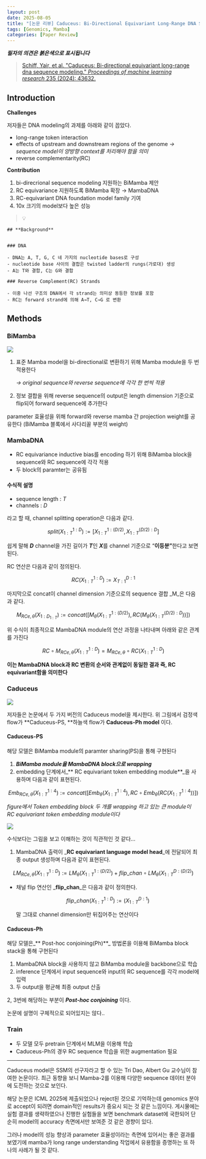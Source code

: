 ```yaml
---
layout: post
date: 2025-08-05
title: "[논문 리뷰] Caduceus: Bi-Directional Equivariant Long-Range DNA Sequence Modeling"
tags: [Genomics, Mamba]
categories: [Paper Review]
---
```


<span class="notion-red">_**필자의 의견은 붉은색으로 표시됩니다**_</span>


> [Schiff, Yair, et al. "Caduceus: Bi-directional equivariant long-range dna sequence modeling." ](https://pmc.ncbi.nlm.nih.gov/articles/PMC12189541/)[_Proceedings of machine learning research_](https://pmc.ncbi.nlm.nih.gov/articles/PMC12189541/)[ 235 (2024): 43632.](https://pmc.ncbi.nlm.nih.gov/articles/PMC12189541/)



## Introduction


**Challenges**


저자들은 DNA modeling의 과제를 아래와 같이 꼽았다.

- long-range token interaction
- effects of upstream and downstream regions of the genome 
_→ sequence model이 양방향 context를 처리해야 함을 의미_
- reverse complementarity(RC)

**Contribution**

1. bi-direcrional sequence modeling 지원하는 BiMamba 제안
1. RC equivariance 지원하도록 BiMamba 확장 → MambaDNA
1. RC-equivariant DNA foundation model family 기여
1. 10x 크기의 model보다 높은 성능

> 💡 


	## **Background**


	### DNA

	- DNA는 A, T, G, C 네 가지의 nucleotide bases로 구성
	- nucleotide base 사이의 결합은 twisted ladder의 rungs(가로대) 생성
	- A는 T와 결합, C는 G와 결합

	### Reverse Complement(RC) Strands

	- 이중 나선 구조의 DNA에서 각 strand는 의미상 동등한 정보를 포함
	- RC는 forward strand에 의해 A→T, C→G 로 변환


## Methods



### BiMamba


![](https://prod-files-secure.s3.us-west-2.amazonaws.com/542b861c-36a8-4051-84e5-8804b6728dba/2c247d59-7815-4980-99f0-8f0d21f445a7/image.png?X-Amz-Algorithm=AWS4-HMAC-SHA256&X-Amz-Content-Sha256=UNSIGNED-PAYLOAD&X-Amz-Credential=ASIAZI2LB466537MVM7V%2F20250915%2Fus-west-2%2Fs3%2Faws4_request&X-Amz-Date=20250915T140128Z&X-Amz-Expires=3600&X-Amz-Security-Token=IQoJb3JpZ2luX2VjEP7%2F%2F%2F%2F%2F%2F%2F%2F%2F%2FwEaCXVzLXdlc3QtMiJHMEUCIAYh5hJzRI6YXePOa4B68UGSLS05wx8WwUph63fpzaU%2BAiEApbiA9PZ6X1buXEbQpmTP7J7hmAeVl0GFWUpnJRmP0moq%2FwMIdxAAGgw2Mzc0MjMxODM4MDUiDLFpp9KiiZkhY7WhsSrcA7tPd0enNrhlqJgiUa8n25ClHElEHFmS3X5u9viGIR%2BV9bbyPMj1Hiou4pRFJnVy1SJdyBCDcW51hjSyHCAW8i7UuHu8v4Dyk13N9vzBD%2B6ihmoshGpIgEvIQRdsgQjKvZXMoToa%2FQ93%2FTrJBSY0sE%2BcsVHUQVwQGMFdLTzdGnLwSFSiF1Tsm2VlltfI%2BkePboO1Qw6o0PJ9cidMzxjZ9I2TBDauMOu0i9CH4LnFWaRxPf128MjdvhCvpPlbXf7d9W1ZbNYNUJBqaYDJQpVd9y7KB%2Fa9mWtbBlNgn50apP9v7Pmt9HUH1i%2Bp1wTYpKH1j9fB%2FlA8Lrxg%2FwulJKAGmjQb2uaPhwfCpKoFF2FyH5heIGOEFuYiUOv%2F0vKdfXh9a6GizbfrPSd5dS0xjr2cqnXdSIoGo0x4bULLUxMsfbrwIEyNRML4fw4FxTi3yLDIC2j15H0T6639%2FzAuWKtPE6YvUlnFdD1Od7KFUgD49IS0n5pbRWUXzUNW8Gtn%2Bbr9968zyUFSAvdDHtnWa1B033ClmZ22T1Dv4OvGkZGFOuGrnOcA0dwhqLQuCpbx256o8ONXWpX4CEEn0HLTG3V35NC7em6MdPyKS5%2B%2Bqrwuv8YRQ2QmRQsg9nsPVCMCMPS0oMYGOqUBlp%2FDa37G8knFWkno6Kr8Sd7%2F%2BsItSIFizAan1wHUnvE0VIaH0AQ7nyshkVeHaRBvz%2BvEjqxcOfk2lzWsGq1u9%2FGrMfsJRhKo%2FF8c8s%2BEodeNFjhHlgTMo%2FxQ8DGXoowNOfYDOm3Nh7Qh%2B0bANxsfbgqO1dZVf%2FAwE%2Fy6CBgL0Zue0yamemgoX1L39etvCrJBcoUw8YMSdI82YBEInW3lIk8jVRZ9&X-Amz-Signature=71b0c97db637720363b3a9e56e726cca3c28ff894b3b00c80713e84cdf6fc438&X-Amz-SignedHeaders=host&x-amz-checksum-mode=ENABLED&x-id=GetObject)

1. 표준 Mamba model을 bi-directional로 변환하기 위해 Mamba module을 두 번 적용한다

	_→ original sequence와 reverse sequence에 각각 한 번씩 적용_

1. 정보 결합을 위해 reverse sequence의 output은 length dimension 기준으로 flip되어 forward sequence에 추가한다

parameter 효율성을 위해 forward와 reverse mamba 간 projection weight를 공유한다 (BiMamba 블록에서 사다리꼴 부분의 weight)



### MambaDNA

- RC equivariance inductive bias를 encoding 하기 위해 BiMamba block을 sequence와 RC sequence에 각각 적용
- 두 block의 paramter는 공유됨


#### 수식적 설명

- sequence length : _T_
- channels : _D_

라고 할 때,  channel splitting operation은 다음과 같다.


$$
split(X^{1:D}_{1:T}):=[X^{1:(D/2)}_{1:T},X^{(D/2):D}_{1:T}]
$$


<span class="notion-red">쉽게 말해 </span><span class="notion-red">_**D**_</span><span class="notion-red"> channel을 가진 길이가 </span><span class="notion-red">_**T**_</span><span class="notion-red">인 </span><span class="notion-red">_**X**_</span><span class="notion-red">를 channel 기준으로 “</span><span class="notion-red">**이등분”**</span><span class="notion-red">한다고 보면 된다.</span>


RC 연산은 다음과 같이 정의된다.


$$
RC(X^{1:D}_{1:T}):=X^{D:1}_{T:1}
$$


마지막으로 concat이 channel dimension 기준으로의 sequence 결합 _M_은 다음과 같다.


$$
M_{RCe,\theta}(X_{1:D_{1:T}}):=concat([M_{\theta}(X^{1:(D/2)}_{1:T}),RC(M_{\theta}(X^{(D/2):D}_{1:T}))])
$$


위 수식이 최종적으로 MambaDNA module의 연산 과정을 나타내며 아래와 같은 관계를 가진다


$$
RC\circ M_{RCe,\theta}(X^{1:D}_{1:T}) = M_{RCe,\theta} \circ RC(X^{1:D}_{1:T})
$$


**이는 MambaDNA block과 RC 변환의 순서와 관계없이 동일한 결과 즉, RC equivariant함을 의미한다**



### Caduceus


![](https://prod-files-secure.s3.us-west-2.amazonaws.com/542b861c-36a8-4051-84e5-8804b6728dba/f94a60d7-8145-473b-aef9-7c68d3ec604a/image.png?X-Amz-Algorithm=AWS4-HMAC-SHA256&X-Amz-Content-Sha256=UNSIGNED-PAYLOAD&X-Amz-Credential=ASIAZI2LB466537MVM7V%2F20250915%2Fus-west-2%2Fs3%2Faws4_request&X-Amz-Date=20250915T140128Z&X-Amz-Expires=3600&X-Amz-Security-Token=IQoJb3JpZ2luX2VjEP7%2F%2F%2F%2F%2F%2F%2F%2F%2F%2FwEaCXVzLXdlc3QtMiJHMEUCIAYh5hJzRI6YXePOa4B68UGSLS05wx8WwUph63fpzaU%2BAiEApbiA9PZ6X1buXEbQpmTP7J7hmAeVl0GFWUpnJRmP0moq%2FwMIdxAAGgw2Mzc0MjMxODM4MDUiDLFpp9KiiZkhY7WhsSrcA7tPd0enNrhlqJgiUa8n25ClHElEHFmS3X5u9viGIR%2BV9bbyPMj1Hiou4pRFJnVy1SJdyBCDcW51hjSyHCAW8i7UuHu8v4Dyk13N9vzBD%2B6ihmoshGpIgEvIQRdsgQjKvZXMoToa%2FQ93%2FTrJBSY0sE%2BcsVHUQVwQGMFdLTzdGnLwSFSiF1Tsm2VlltfI%2BkePboO1Qw6o0PJ9cidMzxjZ9I2TBDauMOu0i9CH4LnFWaRxPf128MjdvhCvpPlbXf7d9W1ZbNYNUJBqaYDJQpVd9y7KB%2Fa9mWtbBlNgn50apP9v7Pmt9HUH1i%2Bp1wTYpKH1j9fB%2FlA8Lrxg%2FwulJKAGmjQb2uaPhwfCpKoFF2FyH5heIGOEFuYiUOv%2F0vKdfXh9a6GizbfrPSd5dS0xjr2cqnXdSIoGo0x4bULLUxMsfbrwIEyNRML4fw4FxTi3yLDIC2j15H0T6639%2FzAuWKtPE6YvUlnFdD1Od7KFUgD49IS0n5pbRWUXzUNW8Gtn%2Bbr9968zyUFSAvdDHtnWa1B033ClmZ22T1Dv4OvGkZGFOuGrnOcA0dwhqLQuCpbx256o8ONXWpX4CEEn0HLTG3V35NC7em6MdPyKS5%2B%2Bqrwuv8YRQ2QmRQsg9nsPVCMCMPS0oMYGOqUBlp%2FDa37G8knFWkno6Kr8Sd7%2F%2BsItSIFizAan1wHUnvE0VIaH0AQ7nyshkVeHaRBvz%2BvEjqxcOfk2lzWsGq1u9%2FGrMfsJRhKo%2FF8c8s%2BEodeNFjhHlgTMo%2FxQ8DGXoowNOfYDOm3Nh7Qh%2B0bANxsfbgqO1dZVf%2FAwE%2Fy6CBgL0Zue0yamemgoX1L39etvCrJBcoUw8YMSdI82YBEInW3lIk8jVRZ9&X-Amz-Signature=e083d27fead68271de31c03495a5f3ee2c463f831cba72c69df6620e6391e24e&X-Amz-SignedHeaders=host&x-amz-checksum-mode=ENABLED&x-id=GetObject)


저자들은 논문에서 두 가지 버전의 Caduceus model을 제시한다. 위 그림에서 검정색 flow가 **Caduceus-PS, **하늘색 flow가 **Caduceus-Ph model** 이다.



#### Caduceus-PS


해당 모델은 BiMamba module의 paramter sharing(PS)을 통해 구현된다

1. _**BiMamba module을 MambaDNA block으로 wrapping**_
1. embedding 단계에서_** RC equivariant token embedding module**_을 사용하며 다음과 같이 표현된다.

$$
Emb_{RCe,\theta}(X^{1:4}_{1:T}):=concat([Emb_{\theta}(X^{1:4}_{1:T}),RC \circ Emb_{\theta}(RC(X^{1:4}_{1:T}))])
$$


_figure에서 Token embedding block 두 개를 wrapping 하고 있는 큰 module이 RC equivariant token embedding module이다_


![](https://prod-files-secure.s3.us-west-2.amazonaws.com/542b861c-36a8-4051-84e5-8804b6728dba/b175e4da-71eb-4e91-8c23-a06dabe673c9/image.png?X-Amz-Algorithm=AWS4-HMAC-SHA256&X-Amz-Content-Sha256=UNSIGNED-PAYLOAD&X-Amz-Credential=ASIAZI2LB466537MVM7V%2F20250915%2Fus-west-2%2Fs3%2Faws4_request&X-Amz-Date=20250915T140128Z&X-Amz-Expires=3600&X-Amz-Security-Token=IQoJb3JpZ2luX2VjEP7%2F%2F%2F%2F%2F%2F%2F%2F%2F%2FwEaCXVzLXdlc3QtMiJHMEUCIAYh5hJzRI6YXePOa4B68UGSLS05wx8WwUph63fpzaU%2BAiEApbiA9PZ6X1buXEbQpmTP7J7hmAeVl0GFWUpnJRmP0moq%2FwMIdxAAGgw2Mzc0MjMxODM4MDUiDLFpp9KiiZkhY7WhsSrcA7tPd0enNrhlqJgiUa8n25ClHElEHFmS3X5u9viGIR%2BV9bbyPMj1Hiou4pRFJnVy1SJdyBCDcW51hjSyHCAW8i7UuHu8v4Dyk13N9vzBD%2B6ihmoshGpIgEvIQRdsgQjKvZXMoToa%2FQ93%2FTrJBSY0sE%2BcsVHUQVwQGMFdLTzdGnLwSFSiF1Tsm2VlltfI%2BkePboO1Qw6o0PJ9cidMzxjZ9I2TBDauMOu0i9CH4LnFWaRxPf128MjdvhCvpPlbXf7d9W1ZbNYNUJBqaYDJQpVd9y7KB%2Fa9mWtbBlNgn50apP9v7Pmt9HUH1i%2Bp1wTYpKH1j9fB%2FlA8Lrxg%2FwulJKAGmjQb2uaPhwfCpKoFF2FyH5heIGOEFuYiUOv%2F0vKdfXh9a6GizbfrPSd5dS0xjr2cqnXdSIoGo0x4bULLUxMsfbrwIEyNRML4fw4FxTi3yLDIC2j15H0T6639%2FzAuWKtPE6YvUlnFdD1Od7KFUgD49IS0n5pbRWUXzUNW8Gtn%2Bbr9968zyUFSAvdDHtnWa1B033ClmZ22T1Dv4OvGkZGFOuGrnOcA0dwhqLQuCpbx256o8ONXWpX4CEEn0HLTG3V35NC7em6MdPyKS5%2B%2Bqrwuv8YRQ2QmRQsg9nsPVCMCMPS0oMYGOqUBlp%2FDa37G8knFWkno6Kr8Sd7%2F%2BsItSIFizAan1wHUnvE0VIaH0AQ7nyshkVeHaRBvz%2BvEjqxcOfk2lzWsGq1u9%2FGrMfsJRhKo%2FF8c8s%2BEodeNFjhHlgTMo%2FxQ8DGXoowNOfYDOm3Nh7Qh%2B0bANxsfbgqO1dZVf%2FAwE%2Fy6CBgL0Zue0yamemgoX1L39etvCrJBcoUw8YMSdI82YBEInW3lIk8jVRZ9&X-Amz-Signature=a216cbe90e96f1b8efa040681809376ca392bb1ec7397b26a2ed63ed6725b7d3&X-Amz-SignedHeaders=host&x-amz-checksum-mode=ENABLED&x-id=GetObject)


<span class="notion-red">수식보다는 그림을 보고 이해하는 것이 직관적인 것 같다…</span>

1. MambaDNA 출력이 _**RC equivariant language model head**_에 전달되어 최종 output 생성하며 다음과 같이 표현된다.

$$
LM_{RCe,\theta}(X^{1:D}_{1:T}):= LM_{\theta}(X^{1:(D/2)}_{1:T})+flip\_chan\circ LM_{\theta}(X^{D:(D/2)}_{1:T})
$$

- 채널 flip 연산인 _**flip\_chan**_은 다음과 같이 정의한다.

	$$
	flip\_chan(X^{1:D}_{1:T}):=(X^{D:1}_{1:T})
	$$


	말 그대로 channel dimension만 뒤집어주는 연산이다



#### Caduceus-Ph


해당 모델은_** Post-hoc conjoining(Ph)**_ 방법론을 이용해 BiMamba block stack을 통해 구현된다

1. MambaDNA block을 사용하지 않고 BiMamba module을 backbone으로 학습
1. inference 단계에서 input sequence와 input의 RC sequence를 각각 model에 입력
1. 두 output을 평균해 최종 output 산출

2, 3번에 해당하는 부분이 _**Post-hoc conjoining**_ 이다.


<span class="notion-red">논문에 설명이 구체적으로 되어있지는 않다..</span>



### Train

- 두 모델 모두 pretrain 단계에서 MLM을 이용해 학습
- Caduceus-Ph의 경우 RC sequence 학습을 위한 augmentation 필요

---


<span class="notion-red">Caduceus model은 SSM의 선구자라고 할 수 있는 Tri Dao, Albert Gu 교수님이 참여한 논문이다. 최근 동향을 보니 Mamba-2를 이용해 다양한 sequence 데이터 분야에 도전하는 것으로 보인다.</span>


<span class="notion-red">해당 논문은 ICML 2025에 제출되었으나 reject된 것으로 기억하는데 genomics 분야로 accept이 되려면 domain적인 results가 중요시 되는 것 같은 느낌이다. 게시물에는 실험 결과를 생략하였으나 진행한 실험들을 보면 benchmark dataset에 국한되어 단순히 model의 accuracy 측면에서만 보여준 것 같은 경향이 있다.</span>


<span class="notion-red">그러나 model의 성능 향상과 parameter 효율성이라는 측면에 있어서는 좋은 결과를 보였기에 mamba가 long range understanding 작업에서 유용함을 증명하는 또 하나의 사례가 될 것 같다.</span>

